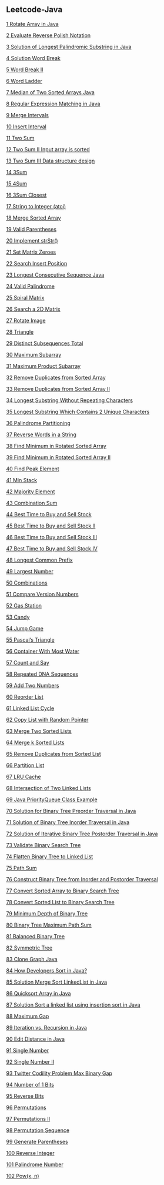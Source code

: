 <h2>Leetcode-Java</h2>

<p> <a href="https://github.com/callmeShae/Leetcode-Java/tree/main/Rotate-Array"> 1 Rotate Array in Java </p>
2 Evaluate Reverse Polish Notation </p>
3 Solution of Longest Palindromic Substring in Java </p>
4 Solution Word Break </p>
5 Word Break II </p>
6 Word Ladder </p>
7 Median of Two Sorted Arrays Java </p>
8 Regular Expression Matching in Java </p>
9 Merge Intervals </p>
10 Insert Interval </p>
11 Two Sum </p>
12 Two Sum II Input array is sorted </p>
13 Two Sum III Data structure design </p>
14 3Sum </p>
15 4Sum </p>
16 3Sum Closest </p>
17 String to Integer (atoi) </p>
18 Merge Sorted Array </p>
19 Valid Parentheses </p>
20 Implement strStr() </p>
21 Set Matrix Zeroes </p>
22 Search Insert Position </p>
23 Longest Consecutive Sequence Java </p>
24 Valid Palindrome </p>
25 Spiral Matrix </p>
26 Search a 2D Matrix </p>
27 Rotate Image </p>
28 Triangle </p>
29 Distinct Subsequences Total </p>
30 Maximum Subarray </p>
31 Maximum Product Subarray </p>
32 Remove Duplicates from Sorted Array </p>
33 Remove Duplicates from Sorted Array II </p>
34 Longest Substring Without Repeating Characters </p>
35 Longest Substring Which Contains 2 Unique Characters </p>
36 Palindrome Partitioning </p>
37 Reverse Words in a String </p>
38 Find Minimum in Rotated Sorted Array </p>
39 Find Minimum in Rotated Sorted Array II </p>
40 Find Peak Element </p>
41 Min Stack </p>
42 Majority Element </p>
43 Combination Sum </p>
44 Best Time to Buy and Sell Stock </p>
45 Best Time to Buy and Sell Stock II </p>
46 Best Time to Buy and Sell Stock III </p>
47 Best Time to Buy and Sell Stock IV </p>
48 Longest Common Prefix </p>
49 Largest Number </p>
50 Combinations </p>
51 Compare Version Numbers </p>
52 Gas Station </p>
53 Candy </p>
54 Jump Game </p>
55 Pascal’s Triangle </p>
56 Container With Most Water </p>
57 Count and Say </p>
58 Repeated DNA Sequences </p>
59 Add Two Numbers </p>
60 Reorder List </p>
61 Linked List Cycle </p> 
62 Copy List with Random Pointer </p>
63 Merge Two Sorted Lists </p>
64 Merge k Sorted Lists </p>
65 Remove Duplicates from Sorted List </p>
66 Partition List </p>
67 LRU Cache </p>
68 Intersection of Two Linked Lists </p>
69 Java PriorityQueue Class Example </p>
70 Solution for Binary Tree Preorder Traversal in Java </p>
71 Solution of Binary Tree Inorder Traversal in Java </p>
72 Solution of Iterative Binary Tree Postorder Traversal in Java </p>
73 Validate Binary Search Tree </p>
74 Flatten Binary Tree to Linked List </p>
75 Path Sum </p>
76 Construct Binary Tree from Inorder and Postorder Traversal </p>
77 Convert Sorted Array to Binary Search Tree </p>
78 Convert Sorted List to Binary Search Tree </p>
79 Minimum Depth of Binary Tree </p>
80 Binary Tree Maximum Path Sum </p>
81 Balanced Binary Tree </p>
82 Symmetric Tree </p>
83 Clone Graph Java </p>
84 How Developers Sort in Java? </p>
85 Solution Merge Sort LinkedList in Java </p>
86 Quicksort Array in Java </p>
87 Solution Sort a linked list using insertion sort in Java </p>
88 Maximum Gap </p>
89 Iteration vs. Recursion in Java </p>
90 Edit Distance in Java </p>
91 Single Number </p>
92 Single Number II </p>
93 Twitter Codility Problem Max Binary Gap </p>
94 Number of 1 Bits </p>
95 Reverse Bits </p>
96 Permutations </p>
97 Permutations II </p>
98 Permutation Sequence </p> 
99 Generate Parentheses </p>
100 Reverse Integer </p>
101 Palindrome Number </p>
102 Pow(x, n) </p>
